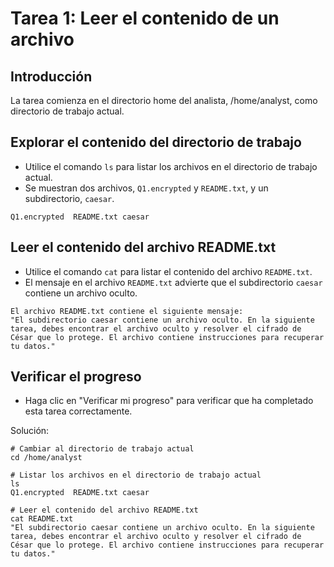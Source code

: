# Tarea 1: Leer el contenido de un archivo
## Introducción
La tarea comienza en el directorio home del analista, /home/analyst, como directorio de trabajo actual.

## Explorar el contenido del directorio de trabajo
- Utilice el comando `ls` para listar los archivos en el directorio de trabajo actual.
- Se muestran dos archivos, `Q1.encrypted` y `README.txt`, y un subdirectorio, `caesar`.
```
Q1.encrypted  README.txt caesar
```

## Leer el contenido del archivo README.txt
- Utilice el comando `cat` para listar el contenido del archivo `README.txt`.
- El mensaje en el archivo `README.txt` advierte que el subdirectorio `caesar` contiene un archivo oculto.
```
El archivo README.txt contiene el siguiente mensaje:
"El subdirectorio caesar contiene un archivo oculto. En la siguiente tarea, debes encontrar el archivo oculto y resolver el cifrado de César que lo protege. El archivo contiene instrucciones para recuperar tu datos."
```

## Verificar el progreso
- Haga clic en "Verificar mi progreso" para verificar que ha completado esta tarea correctamente.

Solución:
```
# Cambiar al directorio de trabajo actual
cd /home/analyst

# Listar los archivos en el directorio de trabajo actual
ls
Q1.encrypted  README.txt caesar

# Leer el contenido del archivo README.txt
cat README.txt
"El subdirectorio caesar contiene un archivo oculto. En la siguiente tarea, debes encontrar el archivo oculto y resolver el cifrado de César que lo protege. El archivo contiene instrucciones para recuperar tu datos."
```

